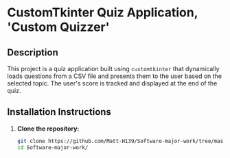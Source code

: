 # CustomTkinter Quiz Application, 'Custom Quizzer'

## Description
This project is a quiz application built using `customtkinter` that dynamically loads questions from a CSV file and presents them to the user based on the selected topic. The user's score is tracked and displayed at the end of the quiz.

## Installation Instructions
1. **Clone the repository:**
   ```bash
   git clone https://github.com/Matt-H139/Software-major-work/tree/master
   cd Software-major-work/

